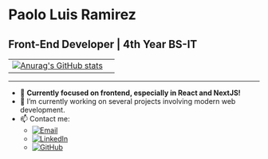 # Paolo Luis Ramirez
## Front-End Developer | 4th Year BS-IT

<table>
  <tr>
    <td>
      <a href="https://github.com/anuraghazra/github-readme-stats">
        <img src="https://github-readme-stats.vercel.app/api?username=shunindesuuu&theme=onedark&show_icons=true" alt="Anurag's GitHub stats"/>
      </a>
    </td>
    <td>
      <a href="https://github.com/anuraghazra/github-readme-stats">
      </a>
    </td>
  </tr>
</table>

---

- 🌱 **Currently focused on frontend, especially in React and NextJS!**
- 🔭 I’m currently working on several projects involving modern web development.
- 📫 Contact me:
  - [![Email](https://img.shields.io/badge/Email-D14836?style=for-the-badge&logo=gmail&logoColor=white)](mailto:paololuisramirez@gmail.com)
  - [![LinkedIn](https://img.shields.io/badge/LinkedIn-0077B5?style=for-the-badge&logo=linkedin&logoColor=white)](https://www.linkedin.com/in/paolo-luis-ramirez-4a9168285/)
  - [![GitHub](https://img.shields.io/badge/GitHub-181717?style=for-the-badge&logo=github&logoColor=white)](https://github.com/shunindesuuu)

<!--
**shunindesuuu/shunindesuuu** is a ✨ _special_ ✨ repository because its `README.md` (this file) appears on your GitHub profile.

Here are some ideas to get you started:

- 🌱 I’m currently learning ...
- 👯 I’m looking to collaborate on ...
- 🤔 I’m looking for help with ...
- 💬 Ask me about ...
- 😄 Pronouns: ...
- ⚡ Fun fact: ...
-->
